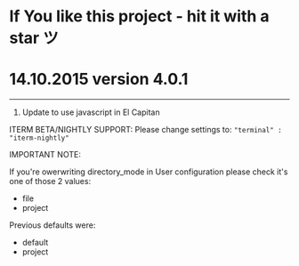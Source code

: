 # If You like this project - hit it with a star ツ

# 14.10.2015 version 4.0.1

---

1. Update to use javascript in El Capitan

ITERM BETA/NIGHTLY SUPPORT:
Please change settings to:
```"terminal" : "iterm-nightly"```


IMPORTANT NOTE:

If you're owerwriting directory_mode in User configuration please check it's one of those 2 values:
- file
- project

Previous defaults were:
- default
- project

